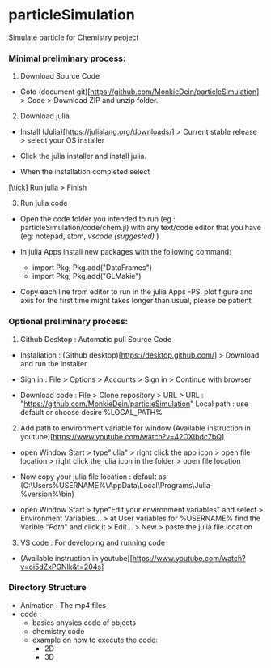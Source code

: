 # particleSimulation
Simulate particle for Chemistry peoject

### Minimal preliminary process:

1. Download Source Code 

- Goto (document git)[https://github.com/MonkieDein/particleSimulation] > Code > Download ZIP and unzip folder.

2. Download julia

- Install (Julia)[https://julialang.org/downloads/] > Current stable release > select your OS installer

- Click the julia installer and install julia.

- When the installation completed select

[\tick] Run julia > Finish

3. Run julia code

- Open the code folder you intended to run (eg : particleSimulation/code/chem.jl) with any text/code editor that you have (eg: notepad, atom, *vscode (suggested)* )

- In julia Apps install new packages with the following command:
    - import Pkg; Pkg.add("DataFrames")
    - import Pkg; Pkg.add("GLMakie")

- Copy each line from editor to run in the julia Apps
    -PS: plot figure and axis for the first time might takes longer than usual, please be patient.

### Optional preliminary process:

1. Github Desktop : Automatic pull Source Code 

- Installation : (Github desktop)[https://desktop.github.com/] > Download and run the installer

- Sign in : File > Options > Accounts > Sign in > Continue with browser

- Download code : File > Clone repository > URL >
URL : "https://github.com/MonkieDein/particleSimulation"
Local path : use default or choose desire %LOCAL_PATH%

2. Add path to environment variable for window
(Available instruction in youtube)[https://www.youtube.com/watch?v=42OXIbdc7bQ]

- open Window Start > type"julia" > right click the app icon > open file location > right click the julia icon in the folder > open file location 

- Now copy your julia file location : default as 
(C:\Users\%USERNAME%\AppData\Local\Programs\Julia-%version%\bin)

- open Window Start > type"Edit your environment variables" and select > Environment Variables... > at User variables for %USERNAME% find the Varible "*Path*" and click it > Edit... > New > paste the julia file location

3. VS code : For developing and running code 

- (Available instruction in youtube)[https://www.youtube.com/watch?v=oi5dZxPGNlk&t=204s]


### Directory Structure
- Animation : The mp4 files
- code : 
    - basics physics code of objects
    - chemistry code
    - example on how to execute the code:
        - 2D
        - 3D
